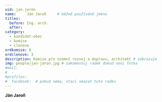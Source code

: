 ```yaml
---
uid: jan.jaron
name:     Ján Jaroň  	# běžně používáné jméno
titles:
  before: Ing. arch.
  after:
category:
  - kandidat-obec
  - komise
  - clenove
ordkomise: 8
ordclenove: 3
description: Komise pro územní rozvoj a dopravu, architekt # zobrazuje se v lide
img: people/jan-jaron.jpg # zakomentuj radek dokud není fotka
#mail:
#  - 
#profiles:
#  facebook:  # pokud nema, staci smazat tuto radku
---
```


**Ján Jaroň**

